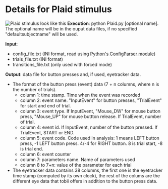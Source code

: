 # Details for Plaid stimulus
![Plaid stimulus look like this](http://i.imgur.com/TldzA1b.png?2)
**Execution**: python Plaid.py [optional name]. The optional name will be in the ouput data files, if no specified "defaultsubjectname" will be used.

**Input**: 
- config_file.txt (INI format, read using [Python's ConfigParser module](https://docs.python.org/2/library/configparser.html))
- trials_file.txt (INI format) 
- transitions_file.txt (only used with forced mode)

**Output**: data file for button presses and, if used, eyetracker data.
- The format of the button press (event) data (7 + n columns, where n is the number of trials).
  - column 1: time stamp. Time when the event was recorded
  - column 2: event name. "InputEvent" for button presses, "TrialEvent" for start and end of trial.
  - column 3: event type. If InputEvent, "Mouse_DW" for mouse button press, "Mouse_UP" for mouse buttton release. If TrialEvent, number of trial.
  - column 4: event id. If InputEvent, number of the button pressed. If TrialEvent, START or END.
  - column 5: event code. Code used in analysis: 1 means LEFT button press, -1 LEFT button press. 4/-4 for RIGHT button. 8 is trial start, -8 is trial end.
  - column 6: event counter
  - column 7: parameters name. Name of parameters used
  - column 8 to 7+n: value of the parameter for each trial
- The eyetracker data contains 38 columns, the first one is the eyetracker time stamp (computed by its own clock), the rest of the colums are the different eye data that tobii offers in addition to the button press data.
